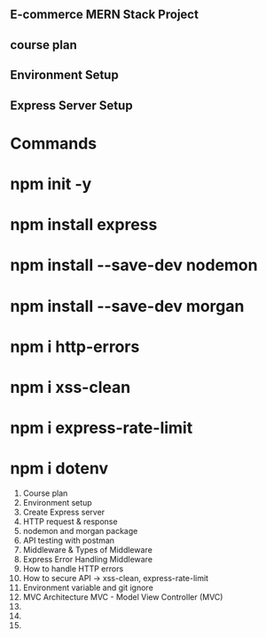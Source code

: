 ## E-commerce MERN Stack Project

## course plan

## Environment Setup 

## Express Server Setup

# Commands

# npm init -y
# npm install express
# npm install --save-dev nodemon
# npm install --save-dev morgan
# npm i http-errors
# npm i xss-clean
# npm i express-rate-limit
# npm i dotenv

1. Course plan
2. Environment setup
3. Create Express server
4. HTTP request & response
5. nodemon and morgan package
6. API testing with postman
7. Middleware & Types of Middleware
8. Express Error Handling Middleware
9. How to handle HTTP errors
10. How to secure API -> xss-clean, express-rate-limit
11. Environment variable and git ignore
12. MVC Architecture MVC - Model View Controller (MVC)
13. 
14. 
15. 